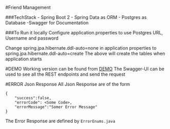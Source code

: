 #Friend Management

###TechStack
    - Spring Boot 2
    - Spring Data as ORM
    - Postgres as Database
    -Swagger for Documentation

###To Run it locally
Configure application.properties to use Postgres URL, Username and password

Change spring.jpa.hibernate.ddl-auto=none in application properties to spring.jpa.hibernate.ddl-auto=create
The above will create the tables when application starts

#DEMO
Working version can be found from 
[DEMO](https://friend-management-sp.herokuapp.com/swagger-ui.html)
The Swagger-UI can be used to see all the REST endpoints and send the request

#ERROR Json Response
All Json Response are of the form
```
{
	"success":false,
	"errorCode": <Some Code>,
	"errorMessage":"Somer Error Message"
}
```

The Error Response are defined by `ErrorEnums.java`